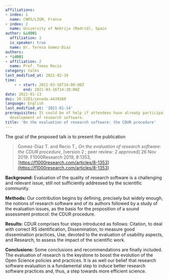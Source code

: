 ```yaml
---
affiliations:
- index: 1
  name: CNRS/LIGM, France
- index: 2
  name: University of Nebrija (Madrid), Spain
author: &id001
  affiliation: 1
  is_speaker: true
  name: Dr. Teresa Gomez-Diaz
authors:
- *id001
- affiliation: 2
  name: Prof. Tomas Recio
category: talks
last_modified_at: 2021-02-19
time:
    - - start: 2021-03-16T14:00:00Z
        end: 2021-03-16T14:30:00Z
date: 2021-01-13
doi: 10.5281/zenodo.4439260
language: English
last_modified_at: '2021-01-14'
prerequisites: It could be of help if attendees have already participated  in the
  development of research software.
title: 'On the evaluation of research software: the CDUR procedure'
---
```


The goal of the proposed talk is to present the publication

> Gomez-Diaz T. and Recio T.,
> _On the evaluation of research software: the CDUR procedure_,
> [version 2 ; peer review: 2 approved] 26 Nov 2019.
> F1000Research 2019, 8:1353,
> [https://f1000research.com/articles/8-1353](https://f1000research.com/articles/8-1353)

**Background:** Evaluation of the quality of research software is a
challenging and relevant issue, still not sufficiently addressed by the
scientific community.

**Methods:** Our contribution begins by defining, precisely but widely
enough, the notions of research software and of its authors followed by
a study of the evaluation issues, as the basis for the proposition of a
sound assessment protocol: the CDUR procedure.

**Results:** CDUR comprises four steps introduced as follows: Citation, to
deal with correct RS identification, Dissemination, to measure good
dissemination practices, Use, devoted to the evaluation of usability
aspects, and Research, to assess the impact of the scientific work.

**Conclusions:** Some conclusions and recommendations are finally included.
The evaluation of research is the keystone to boost the evolution of the
Open Science policies and practices.  It is as well our belief that
research software evaluation is a fundamental step to induce better
research software practices and, thus, a step towards more efficient
science.
